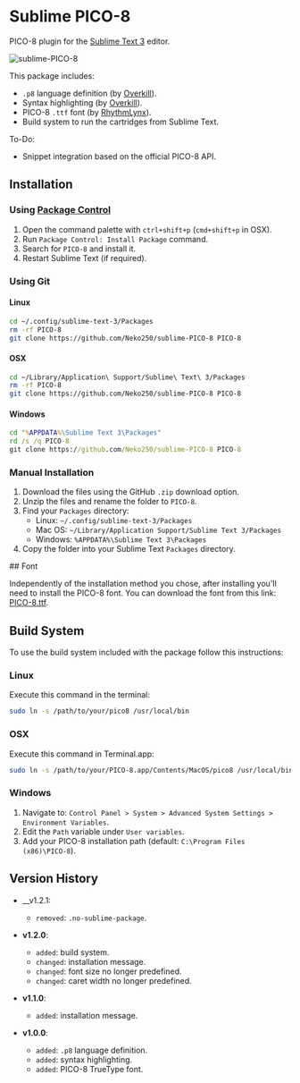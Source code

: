 # Sublime PICO-8

PICO-8 plugin for the [Sublime Text 3](https://www.sublimetext.com/) editor.

![sublime-PICO-8](https://raw.githubusercontent.com/Neko250/sublime-PICO-8/master/img/screenshot.png)

This package includes:

- `.p8` language definition (by [Overkill](http://www.lexaloffle.com/bbs/?uid=11331)).
- Syntax highlighting (by [Overkill](http://www.lexaloffle.com/bbs/?uid=11331)).
- PICO-8 `.ttf` font (by [RhythmLynx](http://www.lexaloffle.com/bbs/?uid=11704)).
- Build system to run the cartridges from Sublime Text.

To-Do:

- Snippet integration based on the official PICO-8 API.

## Installation

### Using [Package Control](https://packagecontrol.io/)

1. Open the command palette with `ctrl+shift+p` (`cmd+shift+p` in OSX).
1. Run `Package Control: Install Package` command.
1. Search for `PICO-8` and install it.
1. Restart Sublime Text (if required).

### Using Git

#### Linux

```bash
cd ~/.config/sublime-text-3/Packages
rm -rf PICO-8
git clone https://github.com/Neko250/sublime-PICO-8 PICO-8
```

#### OSX

```bash
cd ~/Library/Application\ Support/Sublime\ Text\ 3/Packages
rm -rf PICO-8
git clone https://github.com/Neko250/sublime-PICO-8 PICO-8
```

#### Windows

```cmd
cd "%APPDATA%\Sublime Text 3\Packages"
rd /s /q PICO-8
git clone https://github.com/Neko250/sublime-PICO-8 PICO-8
```

### Manual Installation

1. Download the files using the GitHub `.zip` download option.
1. Unzip the files and rename the folder to `PICO-8`.
1. Find your `Packages` directory:
	- Linux: `~/.config/sublime-text-3/Packages`
	- Mac OS: `~/Library/Application Support/Sublime Text 3/Packages`
	- Windows: `%APPDATA%\Sublime Text 3\Packages`
1. Copy the folder into your Sublime Text `Packages` directory.

## Font

Independently of the installation method you chose, after installing you'll need to install the PICO-8 font. You can download the font from this link: [PICO-8.ttf](https://raw.githubusercontent.com/Neko250/sublime-PICO-8/master/font/PICO-8.ttf).

## Build System

To use the build system included with the package follow this instructions:

### Linux

Execute this command in the terminal:

```bash
sudo ln -s /path/to/your/pico8 /usr/local/bin
```

### OSX

Execute this command in Terminal.app:

```bash
sudo ln -s /path/to/your/PICO-8.app/Contents/MacOS/pico8 /usr/local/bin
```

### Windows

1. Navigate to: `Control Panel > System > Advanced System Settings > Environment Variables`.
1. Edit the `Path` variable under `User variables`.
1. Add your PICO-8 installation path (default: `C:\Program Files (x86)\PICO-8`).

## Version History

- __v1.2.1:
	- `removed`: `.no-sublime-package`.

- __v1.2.0__:
	- `added`: build system.
	- `changed`: installation message.
	- `changed`: font size no longer predefined.
	- `changed`: caret width no longer predefined.

- __v1.1.0__:
	- `added`: installation message.

- __v1.0.0__:
	- `added`: `.p8` language definition.
	- `added`: syntax highlighting.
	- `added`: PICO-8 TrueType font.
